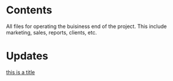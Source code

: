 # Contents

All files for operating the buisiness end of the project.  This include marketing, sales, reports, clients, etc.

# Updates
[this is a title](http://facebook.com)


